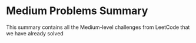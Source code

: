 # Medium Problems Summary

This summary contains all the Medium-level challenges from LeetCode that we have already solved


